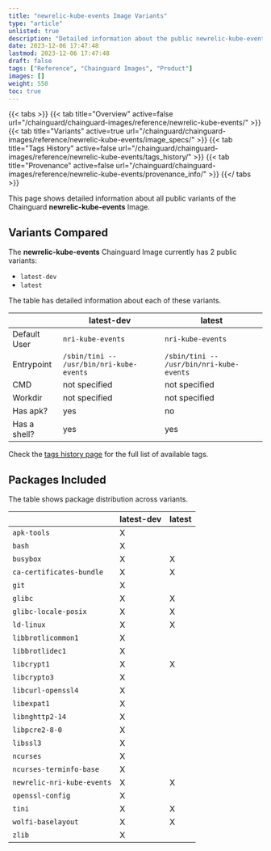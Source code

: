 ```yaml
---
title: "newrelic-kube-events Image Variants"
type: "article"
unlisted: true
description: "Detailed information about the public newrelic-kube-events Chainguard Image variants"
date: 2023-12-06 17:47:48
lastmod: 2023-12-06 17:47:48
draft: false
tags: ["Reference", "Chainguard Images", "Product"]
images: []
weight: 550
toc: true
---
```


{{< tabs >}}
{{< tab title="Overview" active=false url="/chainguard/chainguard-images/reference/newrelic-kube-events/" >}}
{{< tab title="Variants" active=true url="/chainguard/chainguard-images/reference/newrelic-kube-events/image_specs/" >}}
{{< tab title="Tags History" active=false url="/chainguard/chainguard-images/reference/newrelic-kube-events/tags_history/" >}}
{{< tab title="Provenance" active=false url="/chainguard/chainguard-images/reference/newrelic-kube-events/provenance_info/" >}}
{{</ tabs >}}

This page shows detailed information about all public variants of the Chainguard **newrelic-kube-events** Image.

## Variants Compared
The **newrelic-kube-events** Chainguard Image currently has 2 public variants: 

- `latest-dev`
- `latest`

The table has detailed information about each of these variants.

|              | latest-dev                               | latest                                   |
|--------------|------------------------------------------|------------------------------------------|
| Default User | `nri-kube-events`                        | `nri-kube-events`                        |
| Entrypoint   | `/sbin/tini -- /usr/bin/nri-kube-events` | `/sbin/tini -- /usr/bin/nri-kube-events` |
| CMD          | not specified                            | not specified                            |
| Workdir      | not specified                            | not specified                            |
| Has apk?     | yes                                      | no                                       |
| Has a shell? | yes                                      | yes                                      |

Check the [tags history page](/chainguard/chainguard-images/reference/newrelic-kube-events/tags_history/) for the full list of available tags.

## Packages Included
The table shows package distribution across variants.

|                            | latest-dev | latest |
|----------------------------|------------|--------|
| `apk-tools`                | X          |        |
| `bash`                     | X          |        |
| `busybox`                  | X          | X      |
| `ca-certificates-bundle`   | X          | X      |
| `git`                      | X          |        |
| `glibc`                    | X          | X      |
| `glibc-locale-posix`       | X          | X      |
| `ld-linux`                 | X          | X      |
| `libbrotlicommon1`         | X          |        |
| `libbrotlidec1`            | X          |        |
| `libcrypt1`                | X          | X      |
| `libcrypto3`               | X          |        |
| `libcurl-openssl4`         | X          |        |
| `libexpat1`                | X          |        |
| `libnghttp2-14`            | X          |        |
| `libpcre2-8-0`             | X          |        |
| `libssl3`                  | X          |        |
| `ncurses`                  | X          |        |
| `ncurses-terminfo-base`    | X          |        |
| `newrelic-nri-kube-events` | X          | X      |
| `openssl-config`           | X          |        |
| `tini`                     | X          | X      |
| `wolfi-baselayout`         | X          | X      |
| `zlib`                     | X          |        |

